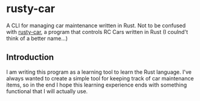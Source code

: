 # rusty-car
A CLI for managing car maintenance written in Rust. Not to be confused with [rusty-car](https://github.com/Visgean/rusty-car), a program that controls RC Cars written in Rust (I coulnd't think of a better name...)

## Introduction
I am writing this program as a learning tool to learn the Rust language. I've always wanted to create a simple tool for keeping track of car maintenance items, so in the end I hope this learning experience ends with something functional that I will actually use.
